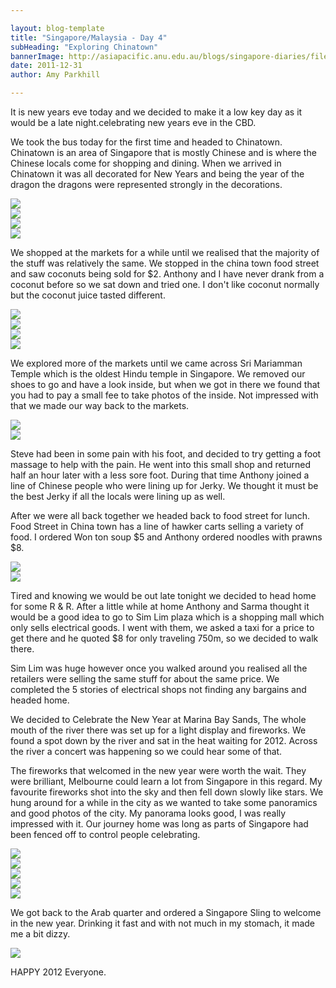 ```yaml
---

layout: blog-template
title: "Singapore/Malaysia - Day 4"
subHeading: "Exploring Chinatown"
bannerImage: http://asiapacific.anu.edu.au/blogs/singapore-diaries/files/2011/04/singapore-banner-2.jpg
date: 2011-12-31
author: Amy Parkhill

---
```


It is new years eve today and we decided to make it a low key day as it would be a late night.celebrating new years eve in the CBD.

We took the bus today for the first time and headed to Chinatown. Chinatown is an area of Singapore that is mostly Chinese and is where the Chinese locals come for shopping and dining. When we arrived in Chinatown it was all decorated for New Years and being the year of the dragon the dragons were represented strongly in the decorations.  

<div class="center-image"><img src="http://images.travelpod.com/users/amynp/4.1325361603.ready-for-the-new-year-chinsa.jpg" /></div>
<div class="center-image"><img src="http://images.travelpod.com/users/amynp/4.1325361603.chinatown.jpg" /></div>
<div class="center-image"><img src="http://images.travelpod.com/users/amynp/4.1325361603.store-selling-new-years-stuff.jpg" /></div>
<div class="center-image"><img src="http://images.travelpod.com/users/amynp/4.1325361603.chinatown-knick-knacks.jpg" /></div>

We shopped at the markets for a while until we realised that the majority of the stuff was relatively the same. We stopped in the china town food street and saw coconuts being sold for $2. Anthony and I have never drank from a coconut before so we sat down and tried one. I don't like coconut normally but the coconut juice tasted different.

<div class="center-image"><img src="http://images.travelpod.com/users/amynp/4.1325361603.coconut.jpg" /></div>
<div class="center-image"><img src="http://images.travelpod.com/users/amynp/4.1325361603.steve-drinking.jpg" /></div>
<div class="center-image"><img src="http://images.travelpod.com/users/amynp/4.1325361603.anthony-drinking.jpg" /></div>
<div class="center-image"><img src="http://images.travelpod.com/users/amynp/4.1325361603.me-drinking.jpg" /></div>

We explored more of the markets until we came across Sri Mariamman Temple which is the oldest Hindu temple in Singapore. We removed our shoes to go and have a look inside, but when we got in there we found that you had to pay a small fee to take photos of the inside. Not impressed with that we made our way back to the markets.

<div class="center-image"><img src="http://images.travelpod.com/users/amynp/4.1325361603.sri-marriman-temple.jpg" /></div>
<div class="center-image"><img src="http://images.travelpod.com/users/amynp/4.1325361603.elephant-gates.jpg" /></div>

Steve had been in some pain with his foot, and decided to try getting a foot massage to help with the pain. He went into this small shop and returned half an hour later with a less sore foot. During that time Anthony joined a line of Chinese people who were lining up for Jerky. We thought it must be the best Jerky if all the locals were lining up as well.

After we were all back together we headed back to food street for lunch. Food Street in China town has a line of hawker carts selling a variety of food. I ordered Won ton soup $5 and Anthony ordered noodles with prawns $8.

<div class="center-image"><img src="http://images.travelpod.com/users/amynp/4.1325361603.wonton-spicy-soup.jpg" /></div>
<div class="center-image"><img src="http://images.travelpod.com/users/amynp/4.1325361603.anthony-s-lunch.jpg" /></div>

Tired and knowing we would be out late tonight we decided to head home for some R & R. After a little while at home Anthony and Sarma thought it would be a good idea to go to Sim Lim plaza which is a shopping mall which only sells electrical goods. I went with them, we asked a taxi for a price to get there and he quoted $8 for only traveling 750m, so we decided to walk there.

Sim Lim was huge however once you walked around you realised all the retailers were selling the same stuff for about the same price. We completed the 5 stories of electrical shops not finding any bargains and headed home.

We decided to Celebrate the New Year at Marina Bay Sands, The whole mouth of the river there was set up for a light display and fireworks. We found a spot down by the river and sat in the heat waiting for 2012. Across the river a concert was happening so we could hear some of that.

The fireworks that welcomed in the new year were worth the wait. They were brilliant, Melbourne could learn a lot from Singapore in this regard. My favourite fireworks shot into the sky and then fell down slowly like stars. We hung around for a while in the city as we wanted to take some panoramics and good photos of the city. My panorama looks good, I was really impressed with it.  Our journey home was long as parts of Singapore had been fenced off to control people celebrating.

<div class="center-image"><img src="http://images.travelpod.com/users/amynp/4.1325361603.hotel-across-river.jpg" /></div>
<div class="center-image"><img src="http://images.travelpod.com/users/amynp/4.1325361603.the-merlion.jpg" /></div>
<div class="center-image"><img src="http://images.travelpod.com/users/amynp/4.1325361603.fireworks-for-2012.jpg" /></div>
<div class="center-image"><img src="http://images.travelpod.com/users/amynp/4.1325361603.2-fireworks-for-2012.jpg" /></div>
<div class="center-image"><img src="http://images.travelpod.com/users/amynp/4.1325361603.part-of-panorama.jpg" /></div>

We got back to the Arab quarter and ordered a Singapore Sling to welcome in the new year. Drinking it fast and with not much in my stomach, it made me a bit dizzy. 

<div class="center-image"><img src="http://images.travelpod.com/users/amynp/4.1325361603.singapore-sling-to-bring-the-new-year.jpg" /></div>

HAPPY 2012 Everyone. 



